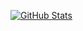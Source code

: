 [![GitHub Stats](https://github-readme-stats.vercel.app/api?username=userpfp&show_icons=true&theme=slateorange&hide=stars,prs,issues)]()
